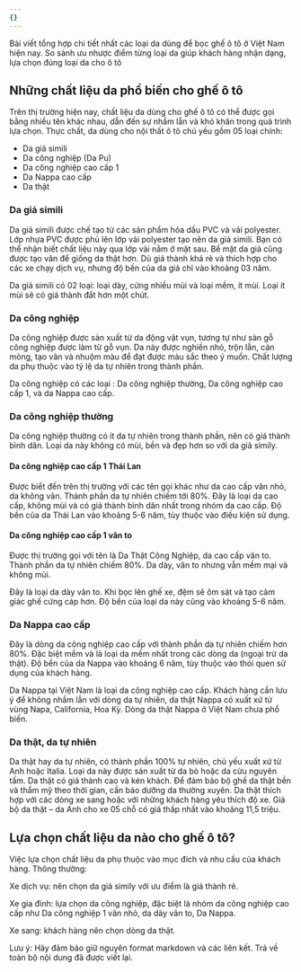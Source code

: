 ```yaml
---
{}
---
```


Bài viết tổng hợp chi tiết nhất các loại da dùng để bọc ghế ô tô ở Việt Nam hiện nay. So sánh ưu nhược điểm từng loại da giúp khách hàng nhận dạng, lựa chọn đúng loại da cho ô tô

## Những chất liệu da phổ biến cho ghế ô tô

Trên thị trường hiện nay, chất liệu da dùng cho ghế ô tô có thể được gọi bằng nhiều tên khác nhau, dẫn đến sự nhầm lẫn và khó khăn trong quá trình lựa chọn. Thực chất, da dùng cho nội thất ô tô chủ yếu gồm 05 loại chính:

* Da giả simili
* Da công nghiệp (Da Pu)
* Da công nghiệp cao cấp 1
* Da Nappa cao cấp
* Da thật

### Da giả simili

Da giả simili được chế tạo từ các sản phẩm hóa dầu PVC và vải polyester. Lớp nhựa PVC được phủ lên lớp vải polyester tạo nên da giả simili. Bạn có thể nhận biết chất liệu này qua lớp vải nằm ở mặt sau. Bề mặt da giả cũng được tạo vân để giống da thật hơn. Dù giá thành khá rẻ và thích hợp cho các xe chạy dịch vụ, nhưng độ bền của da giả chỉ vào khoảng 03 năm.

Da giả simili có 02 loại: loại dày, cứng nhiều mùi và loại mềm, ít mùi. Loại ít mùi sẽ có giá thành đắt hơn một chút.

### Da công nghiệp

Da công nghiệp được sản xuất từ da động vật vụn, tương tự như sàn gỗ công nghiệp được làm từ gỗ vụn. Da này được nghiền nhỏ, trộn lẫn, cán mỏng, tạo vân và nhuộm màu để đạt được màu sắc theo ý muốn. Chất lượng da phụ thuộc vào tỷ lệ da tự nhiên trong thành phần.

Da công nghiệp có các loại : Da công nghiệp thường, Da công nghiệp cao cấp 1, và da Nappa cao cấp.

### Da công nghiệp thường

Da công nghiệp thường có ít da tự nhiên trong thành phần, nên có giá thành bình dân. Loại da này không có mùi, bền và đẹp hơn so với da giả simily.

#### Da công nghiệp cao cấp 1 Thái Lan

Được biết đến trên thị trường với các tên gọi khác như da cao cấp vân nhỏ, da không vân. Thành phần da tự nhiên chiếm tới 80%. Đây là loại da cao cấp, không mùi và có giá thành bình dân nhất trong nhóm da cao cấp. Độ bền của da Thái Lan vào khoảng 5-6 năm, tùy thuộc vào điều kiện sử dụng.

#### Da công nghiệp cao cấp 1 vân to

Được thị trường gọi với tên là Da Thật Công Nghiệp, da cao cấp vân to. Thành phần da tự nhiên chiếm 80%. Da dày, vân to nhưng vẫn mềm mại và không mùi.

Đây là loại da dày vân to. Khi bọc lên ghế xe, đệm sẽ ôm sát và tạo cảm giác ghế cứng cáp hơn. Độ bền của loại da này cũng vào khoảng 5-6 năm.

### Da Nappa cao cấp

Đây là dòng da công nghiệp cao cấp với thành phần da tự nhiên chiếm hơn 80%. Đặc biệt mềm và là loại da mềm nhất trong các dòng da (ngoại trừ da thật). Độ bền của da Nappa vào khoảng 6 năm, tùy thuộc vào thói quen sử dụng của khách hàng.

Da Nappa tại Việt Nam là loại da công nghiệp cao cấp. Khách hàng cần lưu ý để không nhầm lẫn với dòng da tự nhiên, da thật Nappa có xuất xứ từ vùng Napa, California, Hoa Kỳ. Dòng da thật Nappa ở Việt Nam chưa phổ biến.

### Da thật, da tự nhiên

Da thật hay da tự nhiên, có thành phần 100% tự nhiên, chủ yếu xuất xứ từ Anh hoặc Italia. Loại da này được sản xuất từ da bò hoặc da cừu nguyên tấm. Da thật có giá thành cao và kén khách. Để đảm bảo bộ ghế da thật bền và thẩm mỹ theo thời gian, cần bảo dưỡng da thường xuyên. Da thật thích hợp với các dòng xe sang hoặc với những khách hàng yêu thích độ xe. Giá bộ da thật – da Anh cho xe 05 chỗ có giá thấp nhất vào khoảng 11,5 triệu.

## Lựa chọn chất liệu da nào cho ghế ô tô?

Việc lựa chọn chất liệu da phụ thuộc vào mục đích và nhu cầu của khách hàng. Thông thường:

Xe dịch vụ: nên chọn da giả simily với ưu điểm là giá thành rẻ.

Xe gia đình: lựa chọn da công nghiệp, đặc biệt là nhóm da công nghiệp cao cấp như Da công nghiệp 1 vân nhỏ, da dày vân to, Da Nappa.

Xe sang: khách hàng nên chọn dòng da thật. 

Lưu ý: Hãy đảm bảo giữ nguyên format markdown và các liên kết. Trả về toàn bộ nội dung đã được viết lại.